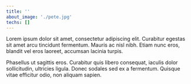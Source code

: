```yaml
---
title: ''
about_image: './pete.jpg'
techs: []
---
```


Lorem ipsum dolor sit amet, consectetur adipiscing elit. Curabitur egestas sit amet arcu tincidunt fermentum. Mauris ac nisl nibh. Etiam nunc eros, blandit vel eros laoreet, accumsan lacinia turpis.

Phasellus ut sagittis eros. Curabitur quis libero consequat, iaculis dolor sollicitudin, ultricies ligula. Donec sodales sed ex a fermentum. Quisque vitae efficitur odio, non aliquam sapien.
